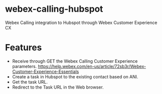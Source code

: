 # webex-calling-hubspot
Webex Calling integration to Hubspot through Webex Customer Experience CX

# Features
- Receive through GET the Webex Calling Customer Experience parameters. https://help.webex.com/en-us/article/72sb3r/Webex-Customer-Experience-Essentials
- Create a task in Hubspot to the existing contact based on ANI.
- Get the task URL.
- Redirect to the Task URL in the Web browser.

